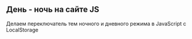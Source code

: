 
## День - ночь на сайте JS

Делаем переключатель тем ночного и дневного режима в JavaScript c LocalStorage
